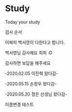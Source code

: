 # Study
Today your study  

 검사 순서  

어짜피 백서영이 다한다고 합니다.

백서영님 감사해요 희희 :D

감사하면 보답을 해주세요

-2020.02.05 이진혁 왔다감-

-2020.05.15 손정우 왔다감-

-2020.05.20 정은 선생님 왔다감-

이름변경 테스트